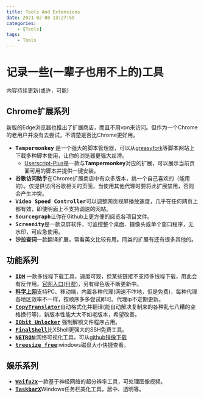 ```yaml
---
title: Tools And Extensions
date: 2021-02-08 13:27:59
categories:
    - [Tools]
tags:
    - Tools
---
```


# 记录一些(一辈子也用不上的)工具
内容持续更新(或许，可能)

<!-- more -->

## Chrome扩展系列
新版的Edge浏览器也推出了扩展商店，而且不用vpn来访问。但作为一个Chrome的老用户并没有去尝试，不清楚是否比Chrome更好用。   
* <kbd>**Tampermonkey**</kbd> 是一个强大的脚本管理器，可以从[greasyfork](https://greasyfork.org/zh-CN)等脚本网站上下载多种脚本使用，让你的浏览器更强大丝滑。
  * [Userscript-Plus](https://github.com/jae-jae/Userscript-Plus)是一款与**Tampermonkey**对应的扩展，可以展示当前页面可用的脚本并提供一键安装。
* <kbd>**谷歌访问助手**</kbd>在Chrome扩展商店中有众多版本，挑一个自己喜欢的（能用的）。仅提供访问谷歌相关的页面，当使用其他代理时要将此扩展禁用，否则会产生冲突。
* <kbd>**Video Speed Controller**</kbd>可以调整网页视屏播放速度，几乎在任何网页上都有效，即使明面上不支持调速的网站。
* <kbd>**Sourcegraph**</kbd>让你在Github上更方便的阅览各项目文件。
* <kbd>**Screenity**</kbd>是一款录屏软件，可监控整个桌面、摄像头或单个窗口程序，无水印，可应急使用。
* <kbd>**沙拉查词**</kbd>一款翻译扩展，常看英文比较有用。同类的扩展有还有很多其他的。

## 功能系列
* <kbd>[**IDM**]((http://www.internetdownloadmanager.com/))</kbd> 一款多线程下载工具，速度可观，但某些链接不支持多线程下载，用此会有反作用。[官网入口(付费)](http://www.internetdownloadmanager.com/)，另有绿色版不断更新中。
* <kbd>[**科学上网**](https://github.com/bannedbook/fanqiang)</kbd>支持PC、移动端，内置各种代理(网速不咋地，但是免费)，每种代理各地区效率不一样，按顺序多多尝试即可。代理ip不定期更新。
* <kbd>[**CopyTranslator**](https://github.com/CopyTranslator/CopyTranslator)</kbd>自动格式化并翻译(能自动解决复制来的各种乱七八糟的空格换行等)，新版本性能大大不如老版本，希望改善。
* <kbd>[**IObit Unlocker**](https://iobit-unlocker.en.softonic.com/)</kbd> 强制解锁文件程序占用。
* <kbd>[**FinalShell**](http://www.hostbuf.com/)</kbd>比XShell更强大的SSH免费工具。
* <kbd>[**NETRON**](https://www.electronjs.org/apps/netron)</kbd>:网络可视化工具，可从[github镜像下载](https://hub.fastgit.org/lutzroeder/netron/releases)
* <kbd>[**treesize free**](https://www.jam-software.com/treesize_free)</kbd>:windows磁盘大小快捷查看。

## 娱乐系列
* <kbd>[**Waifu2x**](https://github.com/AaronFeng753/Waifu2x-Extension-GUI)</kbd>一款基于神经网络的超分辨率工具，可处理图像视频。
* <kbd>[**TaskbarX**](https://github.com/ChrisAnd1998/TaskbarX)</kbd>Windows任务栏美化工具，居中、透明等。